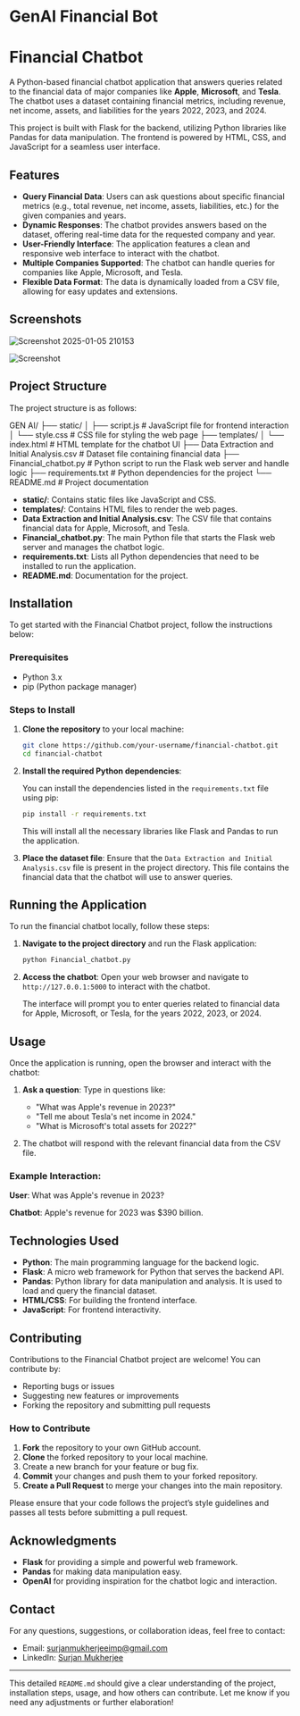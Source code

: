 # GenAI Financial Bot
 
# Financial Chatbot

A Python-based financial chatbot application that answers queries related to the financial data of major companies like **Apple**, **Microsoft**, and **Tesla**. The chatbot uses a dataset containing financial metrics, including revenue, net income, assets, and liabilities for the years 2022, 2023, and 2024. 

This project is built with Flask for the backend, utilizing Python libraries like Pandas for data manipulation. The frontend is powered by HTML, CSS, and JavaScript for a seamless user interface.

## Features

- **Query Financial Data**: Users can ask questions about specific financial metrics (e.g., total revenue, net income, assets, liabilities, etc.) for the given companies and years.
- **Dynamic Responses**: The chatbot provides answers based on the dataset, offering real-time data for the requested company and year.
- **User-Friendly Interface**: The application features a clean and responsive web interface to interact with the chatbot.
- **Multiple Companies Supported**: The chatbot can handle queries for companies like Apple, Microsoft, and Tesla.
- **Flexible Data Format**: The data is dynamically loaded from a CSV file, allowing for easy updates and extensions.

## Screenshots

![Screenshot 2025-01-05 210153](https://github.com/user-attachments/assets/87c7f628-25b3-4b17-a40a-2f413a36357e)


![Screenshot](screenshot1.png)

## Project Structure

The project structure is as follows:

GEN AI/ ├── static/ │ ├── script.js # JavaScript file for frontend interaction │ └── style.css # CSS file for styling the web page ├── templates/ │ └── index.html # HTML template for the chatbot UI ├── Data Extraction and Initial Analysis.csv # Dataset file containing financial data ├── Financial_chatbot.py # Python script to run the Flask web server and handle logic ├── requirements.txt # Python dependencies for the project └── README.md # Project documentation


- **static/**: Contains static files like JavaScript and CSS.
- **templates/**: Contains HTML files to render the web pages.
- **Data Extraction and Initial Analysis.csv**: The CSV file that contains financial data for Apple, Microsoft, and Tesla.
- **Financial_chatbot.py**: The main Python file that starts the Flask web server and manages the chatbot logic.
- **requirements.txt**: Lists all Python dependencies that need to be installed to run the application.
- **README.md**: Documentation for the project.

## Installation

To get started with the Financial Chatbot project, follow the instructions below:

### Prerequisites

- Python 3.x
- pip (Python package manager)

### Steps to Install

1. **Clone the repository** to your local machine:

    ```bash
    git clone https://github.com/your-username/financial-chatbot.git
    cd financial-chatbot
    ```

2. **Install the required Python dependencies**:

    You can install the dependencies listed in the `requirements.txt` file using pip:

    ```bash
    pip install -r requirements.txt
    ```

    This will install all the necessary libraries like Flask and Pandas to run the application.

3. **Place the dataset file**: Ensure that the `Data Extraction and Initial Analysis.csv` file is present in the project directory. This file contains the financial data that the chatbot will use to answer queries.

## Running the Application

To run the financial chatbot locally, follow these steps:

1. **Navigate to the project directory** and run the Flask application:

    ```bash
    python Financial_chatbot.py
    ```

2. **Access the chatbot**: Open your web browser and navigate to `http://127.0.0.1:5000` to interact with the chatbot.

    The interface will prompt you to enter queries related to financial data for Apple, Microsoft, or Tesla, for the years 2022, 2023, or 2024.

## Usage

Once the application is running, open the browser and interact with the chatbot:

1. **Ask a question**: Type in questions like:
   - "What was Apple's revenue in 2023?"
   - "Tell me about Tesla's net income in 2024."
   - "What is Microsoft's total assets for 2022?"

2. The chatbot will respond with the relevant financial data from the CSV file.

### Example Interaction:

**User**: What was Apple's revenue in 2023?

**Chatbot**: Apple's revenue for 2023 was $390 billion.

## Technologies Used

- **Python**: The main programming language for the backend logic.
- **Flask**: A micro web framework for Python that serves the backend API.
- **Pandas**: Python library for data manipulation and analysis. It is used to load and query the financial dataset.
- **HTML/CSS**: For building the frontend interface.
- **JavaScript**: For frontend interactivity.

## Contributing

Contributions to the Financial Chatbot project are welcome! You can contribute by:

- Reporting bugs or issues
- Suggesting new features or improvements
- Forking the repository and submitting pull requests

### How to Contribute

1. **Fork** the repository to your own GitHub account.
2. **Clone** the forked repository to your local machine.
3. Create a new branch for your feature or bug fix.
4. **Commit** your changes and push them to your forked repository.
5. **Create a Pull Request** to merge your changes into the main repository.

Please ensure that your code follows the project’s style guidelines and passes all tests before submitting a pull request.


## Acknowledgments

- **Flask** for providing a simple and powerful web framework.
- **Pandas** for making data manipulation easy.
- **OpenAI** for providing inspiration for the chatbot logic and interaction.

## Contact

For any questions, suggestions, or collaboration ideas, feel free to contact:

- Email: surjanmukherjeeimp@gmail.com
- LinkedIn: [Surjan Mukherjee](https://www.linkedin.com/in/surjan-mukherjee-90aa721bb/)

---

This detailed `README.md` should give a clear understanding of the project, installation steps, usage, and how others can contribute. Let me know if you need any adjustments or further elaboration!

